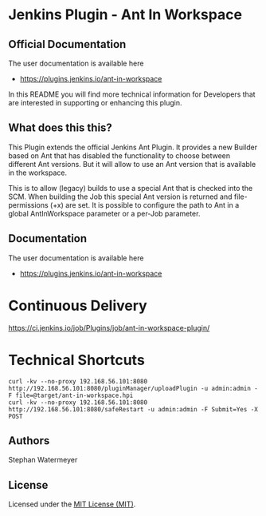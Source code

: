# Jenkins Plugin - Ant In Workspace

## Official Documentation
The user documentation is available here
* https://plugins.jenkins.io/ant-in-workspace

In this README you will find more technical information for Developers that are interested in supporting or enhancing this plugin.

## What does this  this?
This Plugin extends the official Jenkins Ant Plugin. It provides a new Builder based on Ant that has disabled the functionality to choose between different Ant versions. But it will allow to use an Ant version that is available in the workspace.

This is to allow (legacy) builds to use a special Ant that is checked into the SCM. When building the Job this special Ant version is returned and file-permissions (+x) are set. It is possible to configure the path to Ant in a global AntInWorkspace parameter or a per-Job parameter.

## Documentation
The user documentation is available here
* https://plugins.jenkins.io/ant-in-workspace

# Continuous Delivery
https://ci.jenkins.io/job/Plugins/job/ant-in-workspace-plugin/

# Technical Shortcuts
```
curl -kv --no-proxy 192.168.56.101:8080 http://192.168.56.101:8080/pluginManager/uploadPlugin -u admin:admin -F file=@target/ant-in-workspace.hpi
curl -kv --no-proxy 192.168.56.101:8080 http://192.168.56.101:8080/safeRestart -u admin:admin -F Submit=Yes -X POST
```
## Authors
Stephan Watermeyer

## License
Licensed under the [MIT License (MIT)](https://github.com/heremaps/buildrotator-plugin/blob/master/LICENSE).
